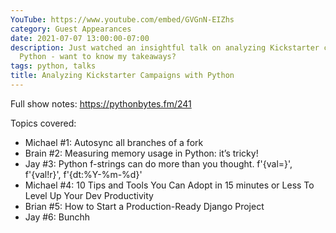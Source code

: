 ```yaml
---
YouTube: https://www.youtube.com/embed/GVGnN-EIZhs
category: Guest Appearances
date: 2021-07-07 13:00:00-07:00
description: Just watched an insightful talk on analyzing Kickstarter campaigns with
  Python - want to know my takeaways?
tags: python, talks
title: Analyzing Kickstarter Campaigns with Python
---
```


Full show notes: https://pythonbytes.fm/241

Topics covered:
* Michael #1: Autosync all branches of a fork
* Brain #2: Measuring memory usage in Python: it’s tricky!
* Jay #3: Python f-strings can do more than you thought. f'{val=}', f'{val!r}', f'{dt:%Y-%m-%d}'
* Michael #4: 10 Tips and Tools You Can Adopt in 15 minutes or Less To Level Up Your Dev Productivity
* Brian #5: How to Start a Production-Ready Django Project
* Jay #6: Bunchh
